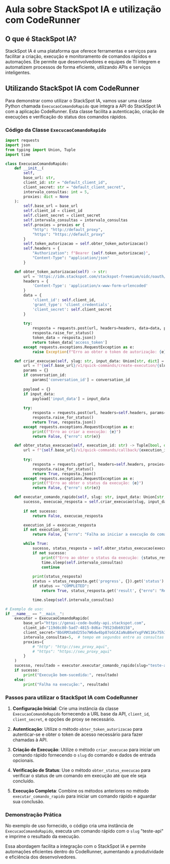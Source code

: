 
# Aula sobre StackSpot IA e utilização com CodeRunner

## O que é StackSpot IA?
StackSpot IA é uma plataforma que oferece ferramentas e serviços para facilitar a criação, execução e monitoramento de comandos rápidos e automações. Ele permite que desenvolvedores e equipes de TI integrem e automatizem processos de forma eficiente, utilizando APIs e serviços inteligentes.

## Utilizando StackSpot IA com CodeRunner
Para demonstrar como utilizar o StackSpot IA, vamos usar uma classe Python chamada `ExecucaoComandoRapido` que integra a API do StackSpot IA com a aplicação CodeRunner. Esta classe facilita a autenticação, criação de execuções e verificação do status dos comandos rápidos.

### Código da Classe `ExecucaoComandoRapido`
```python
import requests
import json
from typing import Union, Tuple
import time

class ExecucaoComandoRapido:
    def __init__(
        self, 
        base_url: str, 
        client_id: str = "default_client_id", 
        client_secret: str = "default_client_secret", 
        intervalo_consultas: int = 5, 
        proxies: dict = None
    ):
        self.base_url = base_url
        self.client_id = client_id
        self.client_secret = client_secret
        self.intervalo_consultas = intervalo_consultas
        self.proxies = proxies or {
            "http": "http://default_proxy",
            "https": "https://default_proxy"
        }
        self.token_autorizacao = self.obter_token_autorizacao()
        self.headers = {
            "Authorization": f"Bearer {self.token_autorizacao}",
            "Content-Type": "application/json"
        }

    def obter_token_autorizacao(self) -> str:
        url = 'https://idm.stackspot.com/stackspot-freemium/oidc/oauth/token'
        headers = {
            'Content-Type': 'application/x-www-form-urlencoded'
        }
        data = {
            'client_id': self.client_id,
            'grant_type': 'client_credentials',
            'client_secret': self.client_secret
        }
        
        try:
            resposta = requests.post(url, headers=headers, data=data, proxies=self.proxies)
            resposta.raise_for_status()
            token_data = resposta.json()
            return token_data['access_token']
        except requests.exceptions.RequestException as e:
            raise Exception(f"Erro ao obter o token de autorização: {e}")

    def criar_execucao(self, slug: str, input_data: Union[str, dict] = None, conversation_id: str = None) -> Tuple[bool, dict]:
        url = f"{self.base_url}/v1/quick-commands/create-execution/{slug}"
        params = {}
        if conversation_id:
            params['conversation_id'] = conversation_id
        
        payload = {}
        if input_data:
            payload['input_data'] = input_data
        
        try:
            resposta = requests.post(url, headers=self.headers, params=params, data=json.dumps(payload), proxies=self.proxies)
            resposta.raise_for_status()
            return True, resposta.json()
        except requests.exceptions.RequestException as e:
            print(f"Erro ao criar a execução: {e}")
            return False, {"erro": str(e)}

    def obter_status_execucao(self, execution_id: str) -> Tuple[bool, dict]:
        url = f"{self.base_url}/v1/quick-commands/callback/{execution_id}"
        
        try:
            resposta = requests.get(url, headers=self.headers, proxies=self.proxies)
            resposta.raise_for_status()
            return True, resposta.json()
        except requests.exceptions.RequestException as e:
            print(f"Erro ao obter o status da execução: {e}")
            return False, {"erro": str(e)}

    def executar_comando_rapido(self, slug: str, input_data: Union[str, dict] = None) -> Tuple[bool, dict]:
        sucesso, execucao_resposta = self.criar_execucao(slug, input_data)
        
        if not sucesso:
            return False, execucao_resposta

        execution_id = execucao_resposta
        if not execution_id:
            return False, {"erro": "Falha ao iniciar a execução do comando rápido"}

        while True:
            sucesso, status_resposta = self.obter_status_execucao(execution_id)
            if not sucesso:
                print(f"Erro ao obter o status da execução: {status_resposta.get('erro', 'Resposta inesperada da API')}")
                time.sleep(self.intervalo_consultas)
                continue
            
            print(status_resposta)
            status = status_resposta.get('progress', {}).get('status')
            if status == "COMPLETED":
                return True, status_resposta.get('result', {"erro": "Resultado não encontrado"})

            time.sleep(self.intervalo_consultas)

# Exemplo de uso:
if __name__ == "__main__":
    executor = ExecucaoComandoRapido(
        base_url="https://genai-code-buddy-api.stackspot.com",
        client_id="119d6c80-5ad7-4815-8d6a-79523db69158",
        client_secret="BbGRM3a8d255o7W6dw4bp87oGCAIaNuB6eYxgFVW11Kv75h35UOa4Xe4bzsZE0ft",
        intervalo_consultas=5,  # tempo em segundos entre as consultas
        proxies={
            # "http": "http://seu_proxy_aqui",
            # "https": "https://seu_proxy_aqui"
        }
    )
    sucesso, resultado = executor.executar_comando_rapido(slug="teste-api", input_data={"chave": "valor"})
    if sucesso:
        print("Execução bem-sucedida:", resultado)
    else:
        print("Falha na execução:", resultado)
```

### Passos para utilizar o StackSpot IA com CodeRunner

1. **Configuração Inicial**: Crie uma instância da classe `ExecucaoComandoRapido` fornecendo a URL base da API, `client_id`, `client_secret`, e opções de proxy se necessário.

2. **Autenticação**: Utilize o método `obter_token_autorizacao` para autenticar-se e obter o token de acesso necessário para fazer chamadas à API.

3. **Criação de Execução**: Utilize o método `criar_execucao` para iniciar um comando rápido fornecendo o `slug` do comando e dados de entrada opcionais.

4. **Verificação de Status**: Use o método `obter_status_execucao` para verificar o status de um comando em execução até que ele seja concluído.

5. **Execução Completa**: Combine os métodos anteriores no método `executar_comando_rapido` para iniciar um comando rápido e aguardar sua conclusão.

### Demonstração Prática
No exemplo de uso fornecido, o código cria uma instância de `ExecucaoComandoRapido`, executa um comando rápido com o `slug` "teste-api" e imprime o resultado da execução.

Essa abordagem facilita a integração com o StackSpot IA e permite automações eficientes dentro do CodeRunner, aumentando a produtividade e eficiência dos desenvolvedores.
